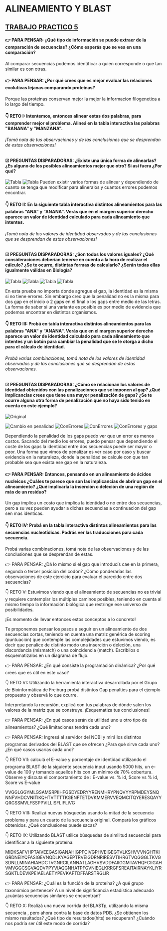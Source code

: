 # ALINEAMIENTO Y BLAST

## [TRABAJO PRACTICO 5](https://flbulgarelli.github.io/umi/#una-palabra-no-dice-nada-y-al-mismo-tiempo-lo-dice-todo)

#### 👉 PARA PENSAR: ¿Qué tipo de información se puede extraer de la comparación de secuencias? ¿Cómo esperás que se vea en una comparación? 

Al comparar secuencias podemos identificar a quien corresponde o que tan similar es con otras. 


#### 👉 PARA PENSAR: ¿Por qué crees que es mejor evaluar las relaciones evolutivas lejanas comparando proteínas?

Porque las proteinas conservan mejor la mejor la informacion filogenetica a lo largo del tiempo.

#### 👇 RETO I: Intentemos, entonces alinear estas dos palabras, para comprender mejor el problema. Alineá en la tabla interactiva las palabras "BANANA" y "MANZANA".
###### ¡Tomá nota de tus observaciones y de las conclusiones que se desprendan de estas observaciones!
#### ☑ ️ PREGUNTAS DISPARADORAS: ¿Existe una única forma de alinearlas? ¿Es alguno de los posibles alineamientos mejor que otro? Si así fuera ¿Por qué?
![Tabla](r1-2)
![Tabla](r1-1)
Pueden existir varios formas de alinear y dependiendo de cuanto se tenga que modificar para alineralos y cuantos errores podemos encontrar.

#### 👇 RETO II: En la siguiente tabla interactiva  distintos alineamientos para las palabras "ANA" y "ANANA". Verás que en el margen superior derecho aparece un valor de identidad calculado para cada alineamiento que intentes.
###### ¡Tomá nota de los valores de identidad observados y de las conclusiones que se desprendan de estas observaciones!
#### ☑ ️ PREGUNTAS DISPARADORAS: ¿Son todos los valores iguales? ¿Qué consideraciones deberían tenerse en cuenta a la hora de realizar el cálculo? ¿Se te ocurre, distintas formas de calcularlo? ¿Serán todas ellas igualmente válidas en Biología?
![Tabla](r2-1)
![Tabla](r2-2)
![Tabla](r2-3)
![Tabla](r2-4)

En esta prueba no importa donde agregue el gap, la identidad es la misma si no tiene errores. Sin embargo creo que la penalidad no es la misma para dos gap en el inicio o 2 gaps en el final o los gaps entre medio de las letras. La forma de saber si una variante es posible es por medio de evidencia que podemos encontrar en distintos organismos.

#### 👇 RETO III: Probá en  tabla interactiva distintos alineamientos para las palabras "ANA" y "ANANA". Verás que en el margen superior derecho aparece un valor de identidad calculado para cada alineamiento que intentes y un botón para cambiar la penalidad que se le otorga a dicho para el cálculo de identidad.
###### Probá varias combinaciones, tomá nota de los valores de identidad observados y de las conclusiones que se desprendan de estas observaciones.
#### ☑ ️ PREGUNTAS DISPARADORAS: ¿Cómo se relacionan los valores de identidad obtenidos con las penalizaciones que se imponen al gap? ¿Qué implicancias crees que tiene una mayor penalización de gaps? ¿Se te ocurre alguna otra forma de penalización que no haya sido tenido en cuenta en este ejemplo?

![Original](R3-1)

![Cambio en penalidad](R3-2)
![ConErrores](R3-3)
![ConErrores](R3-4)
![ConErrores y gaps](R3-5)

Dependiendo la penalidad de los gaps puedo ver que un error es menos costos. Sacando del medio los errores, puedo pensar que dependiendo el coste de los gaps la identidad entre dos secuencias puede ser mayor o peor. Una forma que vimos de penalizar es ver caso por caso y buscar evidencia en la naturaleza, donde la penalidad se calcule con que tan probable sea que exista ese gap en la naturaleza.

#### 👉 PARA PENSAR: Entonces, pensando en un alineamiento de ácidos nucleicos ¿Cuáles te parece que son las implicancias de abrir un gap en el alineamiento? ¿Qué implicaría la inserción o deleción de una región de más de un residuo?
Un gap implica un costo que implica la identidad o no entre dos secuencias, pero a su vez pueden ayudar a dichas secuencias a continuacion del gap sen mas identicas. 

#### 👇 RETO IV: Probá en la tabla interactiva distintos alineamientos para las secuencias nucleotídicas. Podrás ver las traducciones para cada secuencia.
Probá varias combinaciones, tomá nota de las observaciones y de las conclusiones que se desprendan de estas.
 
👉 PARA PENSAR: ¿Dá lo mismo si el gap que introducís cae en la primera, segunda o tercer posición del codón? ¿Cómo ponderarías las observaciones de este ejercicio para evaluar el parecido entre dos secuencias?


👇 RETO V: Estuvimos viendo que el alineamiento de secuencias no es trivial y requiere contemplar los múltiples caminos posibles, teniendo en cuenta al mismo tiempo la información biológica que restringe ese universo de posibilidades. 
 
¡Es momento de llevar entonces estos conceptos a lo concreto! 
 
Te proponemos pensar los pasos a seguir en un alineamiento de dos secuencias cortas, teniendo en cuenta una matriz genérica de scoring (puntuación) que contemple las complejidades que estuvimos viendo, es decir que penalice de distinto modo una inserción o deleción, una discordancia (mismatch) o una coincidencia (match). Escribilos o esquematizalos en un diagrama de flujo.
 
👉 PARA PENSAR: ¿En qué consiste la programación dinámica? ¿Por qué crees que es útil en este caso? 


👇 RETO VI: Utilizando la herramienta interactiva  desarrollada por el Grupo de Bioinformática de Freiburg probá distintos Gap penalties para el ejemplo propuesto y observá lo que ocurre.
 
Interpretando la recursión, explicá con tus palabras de dónde salen los valores de la matriz  que se construye. ¡Esquematiza tus conclusiones!

👉 PARA PENSAR: ¿En qué casos serán de utilidad uno u otro tipo de alineamientos? ¿Qué limitaciones tendrá cada uno?

👉 PARA PENSAR: Ingresá al servidor del NCBI y mirá los distintos programas derivados del BLAST que se ofrecen ¿Para qué sirve cada uno? ¿En qué casos usarías cada uno?   

👇 RETO VII: calculá el E-value y porcentaje de identidad utilizando el programa BLAST de la siguiente secuencia input usando 5000 hits, un e-value de 100 y tomando aquellos hits con un mínimo de 70% cobertura. Observe y discuta el comportamiento de : E-value vs. % id, Score vs % id,  Score vs E-value

VVGGLGGYMLGSAMSRPIIHFGSDYEDRYYRENMHRYPNQVYYRPMDEYSNQNNFVHDCVNITIKQHTVTTTTKGENFTETDVKMMERVVEQMCITQYERESQAYYQRGSSMVLFSSPPVILLISFLIFLIVG

👇 RETO VIII: Realizá nuevas búsquedas usando la mitad de la secuencia problema y para un cuarto de la secuencia original. Compará los gráficos obtenidos. ¿Qué conclusiones puede sacas?


👇 RETO IX: Utilizando BLAST utilice búsquedas de similitud secuencial para identificar a la siguiente proteína:

MIDKSAFVHPTAIVEEGASIGANAHIGPFCIVGPHVEIGEGTVLKSHVVVNGHTKIGRDNEIYQFASIGEVNQDLKYAGEPTRVEIGDRNRIRESVTIHRGTVQGGGLTKVGSDNLLMINAHIAHDCTVGNRCILANNATLAGHVSVDDFAIIGGMTAVHQFCIIGAHVMVGGCSGVAQDVPPYVIAQGNHATPFGVNIEGLKRRGFSREAITAIRNAYKLIYRSGKTLDEVKPEIAELAETYPEVKAFTDFFARSTRGLIR



👉 PARA PENSAR: ¿Cuál es la función de la proteína? ¿A qué grupo taxonómico pertenece? A un nivel de significancia estadística adecuado ¿cuántas secuencias similares se encuentran? 

👇 RETO X:  Realizá una nueva corrida del BLASTp, utilizando la misma secuencia , pero ahora contra la base de datos PDB.  ¿Se obtienen los mismo resultados? ¿Qué tipo de resultados(hits) se recuperan? ¿Cuándo nos podría ser útil este modo de corrida?

